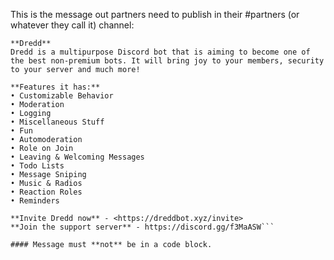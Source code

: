 This is the message out partners need to publish in their #partners (or whatever they call it) channel:

```
**Dredd**
Dredd is a multipurpose Discord bot that is aiming to become one of the best non-premium bots. It will bring joy to your members, security to your server and much more!

**Features it has:**
• Customizable Behavior
• Moderation
• Logging
• Miscellaneous Stuff
• Fun
• Automoderation
• Role on Join
• Leaving & Welcoming Messages
• Todo Lists
• Message Sniping
• Music & Radios
• Reaction Roles
• Reminders

**Invite Dredd now** - <https://dreddbot.xyz/invite>
**Join the support server** - https://discord.gg/f3MaASW```

#### Message must **not** be in a code block.
